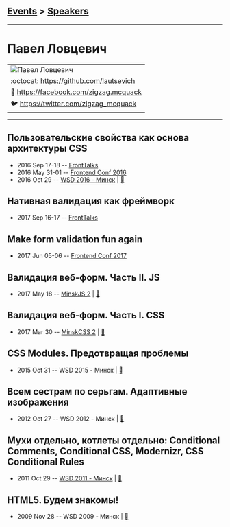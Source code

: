 ## [Events](../README.md) > [Speakers](../speakers.md)
---

# Павел Ловцевич

| |
| --- |
| ![Павел Ловцевич](https://avatars.io/facebook/zigzag.mcquack/large)
| :octocat:  [https:&#x2F;&#x2F;github.com&#x2F;lautsevich](https://github.com/lautsevich)
| :blue_book:  [https:&#x2F;&#x2F;facebook.com&#x2F;zigzag.mcquack](https://facebook.com/zigzag.mcquack)
| :bird:  [https:&#x2F;&#x2F;twitter.com&#x2F;zigzag_mcquack](https://twitter.com/zigzag_mcquack)

---
## Пользовательские свойства как основа архитектуры CSS
- 2016 Sep 17-18 -- [FrontTalks](https://events.yandex.ru/lib/talks/3926/)    
- 2016 May 31-01 -- [Frontend Conf 2016](https://www.youtube.com/watch?v=T0DO8OSmQUI)    
- 2016 Oct 29 -- [WSD 2016 - Минск](https://www.youtube.com/watch?v=4fEqptmymRM)  | [:notebook:](https://wsd.events/2016/10/29/pres/custom-properties/)  
## Нативная валидация как фреймворк
- 2017 Sep 16-17 -- [FrontTalks](https://events.yandex.ru/lib/talks/4852/)    
## Make form validation fun again
- 2017 Jun 05-06 -- [Frontend Conf 2017](https://www.youtube.com/watch?v=wQdimobGCpc)    
## Валидация веб-форм. Часть II. JS
- 2017 May 18 -- [MinskJS 2](https://www.youtube.com/watch?v=nxtd_idTddo)  | [:notebook:](https://drive.google.com/file/d/1GDIb4ETB24yUsjBPHMocKRRs5YRoioH8/view)  
## Валидация веб-форм. Часть I. CSS
- 2017 Mar 30 -- [MinskCSS 2](https://www.youtube.com/watch?v=MPqY92O-wMo)  | [:notebook:](https://github.com/lautsevich/css-validation-minskcss-2017)  
## СSS Modules. Предотвращая проблемы
- 2015 Oct 31 -- WSD 2015 - Минск  | [:notebook:](https://wsd.events/2015/10/31/pres/css-modules/)  
## Всем сестрам по серьгам. Адаптивные изображения
- 2012 Oct 27 -- WSD 2012 - Минск  | [:notebook:](https://wsd.events/2012/10/27/pres/adaptive-images/)  
## Мухи отдельно, котлеты отдельно: Conditional Comments, Conditional CSS, Modernizr, CSS Conditional Rules
- 2011 Oct 29 -- [WSD 2011 - Минск](https://www.youtube.com/watch?v=meqYvmct33k)  | [:notebook:](https://wsd.events/2011/10/29/pres/conditional-css/)  
## HTML5. Будем знакомы!
- 2009 Nov 28 -- WSD 2009 - Минск  | [:notebook:](https://wsd.events/2009/11/28/pres/html5.pdf)  
